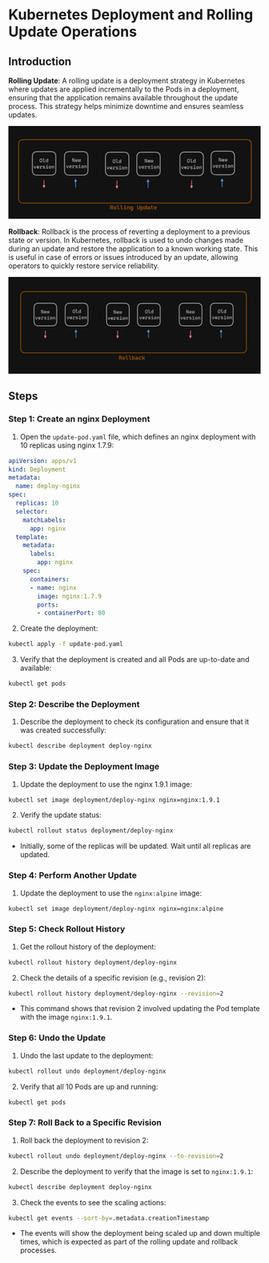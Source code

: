 # Kubernetes Deployment and Rolling Update Operations

## Introduction

**Rolling Update**:
A rolling update is a deployment strategy in Kubernetes where updates are applied incrementally to the Pods in a deployment, ensuring that the application remains available throughout the update process. This strategy helps minimize downtime and ensures seamless updates.

![rolling-updates](./images/rolling-definition.jpg)

**Rollback**:
Rollback is the process of reverting a deployment to a previous state or version. In Kubernetes, rollback is used to undo changes made during an update and restore the application to a known working state. This is useful in case of errors or issues introduced by an update, allowing operators to quickly restore service reliability.

![rollback](./images/rollback-definition.jpg)

## Steps

### Step 1: Create an nginx Deployment

1. Open the `update-pod.yaml` file, which defines an nginx deployment with 10 replicas using nginx 1.7.9:

```yaml
apiVersion: apps/v1
kind: Deployment
metadata:
  name: deploy-nginx
spec:
  replicas: 10
  selector:
    matchLabels:
      app: nginx
  template:
    metadata:
      labels:
        app: nginx
    spec:
      containers:
      - name: nginx
        image: nginx:1.7.9
        ports:
        - containerPort: 80
```

2. Create the deployment:

```sh
kubectl apply -f update-pod.yaml
```

3. Verify that the deployment is created and all Pods are up-to-date and available:

```sh
kubectl get pods
```

### Step 2: Describe the Deployment

1. Describe the deployment to check its configuration and ensure that it was created successfully:

```sh
kubectl describe deployment deploy-nginx
```

### Step 3: Update the Deployment Image

1. Update the deployment to use the nginx 1.9.1 image:

```sh
kubectl set image deployment/deploy-nginx nginx=nginx:1.9.1
```

2. Verify the update status:

```sh
kubectl rollout status deployment/deploy-nginx
```

- Initially, some of the replicas will be updated. Wait until all replicas are updated.

### Step 4: Perform Another Update

1. Update the deployment to use the `nginx:alpine` image:

```sh
kubectl set image deployment/deploy-nginx nginx=nginx:alpine
```

### Step 5: Check Rollout History

1. Get the rollout history of the deployment:

```sh
kubectl rollout history deployment/deploy-nginx
```

2. Check the details of a specific revision (e.g., revision 2):

```sh
kubectl rollout history deployment/deploy-nginx --revision=2
```

- This command shows that revision 2 involved updating the Pod template with the image `nginx:1.9.1`.

### Step 6: Undo the Update

1. Undo the last update to the deployment:

```sh
kubectl rollout undo deployment/deploy-nginx
```

2. Verify that all 10 Pods are up and running:

```sh
kubectl get pods
```

### Step 7: Roll Back to a Specific Revision

1. Roll back the deployment to revision 2:

```sh
kubectl rollout undo deployment/deploy-nginx --to-revision=2
```

2. Describe the deployment to verify that the image is set to `nginx:1.9.1`:

```sh
kubectl describe deployment deploy-nginx
```

3. Check the events to see the scaling actions:

```sh
kubectl get events --sort-by=.metadata.creationTimestamp
```

- The events will show the deployment being scaled up and down multiple times, which is expected as part of the rolling update and rollback processes.